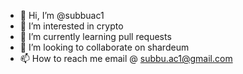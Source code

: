 - 👋 Hi, I’m @subbuac1
- 👀 I’m interested in crypto
- 🌱 I’m currently learning pull requests
- 💞️ I’m looking to collaborate on shardeum
- 📫 How to reach me email @ subbu.ac1@gmail.com

<!---
subbuac1/subbuac1 is a ✨ special ✨ repository because its `README.md` (this file) appears on your GitHub profile.
You can click the Preview link to take a look at your changes.
--->
